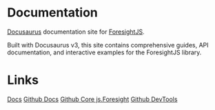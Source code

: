 # Documentation

[Docusaurus](https://docusaurus.io/) documentation site for [ForesightJS](https://foresightjs.com/).

Built with Docusaurus v3, this site contains comprehensive guides, API documentation, and interactive examples for the ForesightJS library.

# Links

[Docs](https://foresightjs.com/)
[Github Docs](https://github.com/spaansba/ForesightJS/tree/main/packages/docs)
[Github Core js.Foresight](https://github.com/spaansba/ForesightJS)
[Github DevTools](https://github.com/spaansba/ForesightJS/tree/main/packages/js.foresight-devtools)
